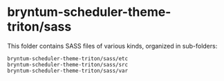 # bryntum-scheduler-theme-triton/sass

This folder contains SASS files of various kinds, organized in sub-folders:

    bryntum-scheduler-theme-triton/sass/etc
    bryntum-scheduler-theme-triton/sass/src
    bryntum-scheduler-theme-triton/sass/var
